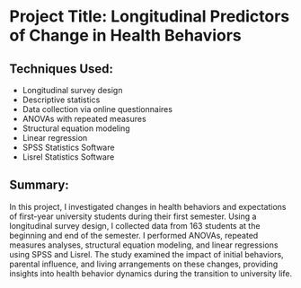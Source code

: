 
# Project Title: Longitudinal Predictors of Change in Health Behaviors

## Techniques Used:
- Longitudinal survey design
- Descriptive statistics
- Data collection via online questionnaires
- ANOVAs with repeated measures
- Structural equation modeling
- Linear regression
- SPSS Statistics Software
- Lisrel Statistics Software

## Summary:
In this project, I investigated changes in health behaviors and expectations of first-year university students during their first semester. Using a longitudinal survey design, I collected data from 163 students at the beginning and end of the semester. I performed ANOVAs, repeated measures analyses, structural equation modeling, and linear regressions using SPSS and Lisrel. The study examined the impact of initial behaviors, parental influence, and living arrangements on these changes, providing insights into health behavior dynamics during the transition to university life.
